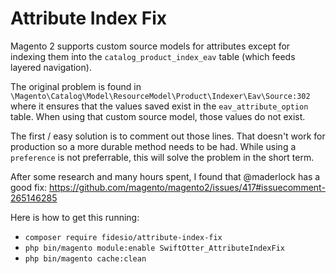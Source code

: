 # Attribute Index Fix

Magento 2 supports custom source models for attributes except for indexing them into the `catalog_product_index_eav`
table (which feeds layered navigation).

The original problem is found in `\Magento\Catalog\Model\ResourceModel\Product\Indexer\Eav\Source:302` where it ensures
that the values saved exist in the `eav_attribute_option` table. When using that custom source model, those values do not
exist.

The first / easy solution is to comment out those lines. That doesn't work for production so a more durable
method needs to be had. While using a `preference` is not preferrable, this will solve the problem in the short term.

After some research and many hours spent, I found that @maderlock has a good fix: https://github.com/magento/magento2/issues/417#issuecomment-265146285

Here is how to get this running:

* `composer require fidesio/attribute-index-fix`
* `php bin/magento module:enable SwiftOtter_AttributeIndexFix`
* `php bin/magento cache:clean`

